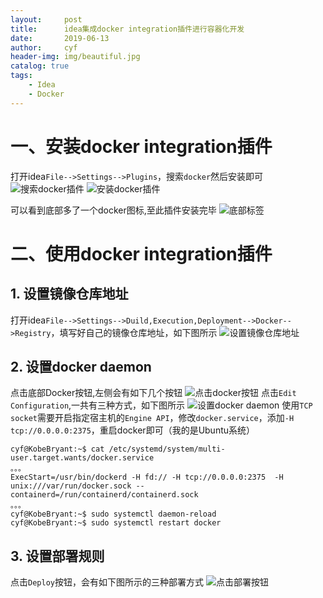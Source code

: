 ```yaml
---
layout:     post
title:      idea集成docker integration插件进行容器化开发
date:       2019-06-13
author:     cyf
header-img: img/beautiful.jpg
catalog: true
tags:
    - Idea
    - Docker
---
```

# 一、安装docker integration插件
打开idea`File-->Settings-->Plugins`，搜索`docker`然后安装即可
![搜索docker插件](https://github.com/github-cyf/github-cyf.github.io/blob/master/img/idea_search_docker.png?raw=true)
![安装docker插件](https://github.com/github-cyf/github-cyf.github.io/blob/master/img/idea_install_docker.png?raw=true)

可以看到底部多了一个docker图标,至此插件安装完毕
![底部标签](https://github.com/github-cyf/github-cyf.github.io/blob/master/img/idea_label_docker.png?raw=true)
# 二、使用docker integration插件
## 1. 设置镜像仓库地址
打开idea`File-->Settings-->Duild,Execution,Deployment-->Docker-->Registry`，填写好自己的镜像仓库地址，如下图所示
![设置镜像仓库地址](https://github.com/github-cyf/github-cyf.github.io/blob/master/img/idea_docker_registry.png?raw=true)
## 2. 设置docker daemon
点击底部Docker按钮,左侧会有如下几个按钮
![点击docker按钮](https://github.com/github-cyf/github-cyf.github.io/blob/master/img/idea_docker_button.png?raw=true)
点击`Edit Configuration`,一共有三种方式，如下图所示
![设置docker daemon](https://github.com/github-cyf/github-cyf.github.io/blob/master/img/idea_docker_daemon.png?raw=true)
使用`TCP socket`需要开启指定宿主机的`Engine API`，修改`docker.service`，添加`-H tcp://0.0.0.0:2375`，重启docker即可（我的是Ubuntu系统）
```
cyf@KobeBryant:~$ cat /etc/systemd/system/multi-user.target.wants/docker.service
。。。
ExecStart=/usr/bin/dockerd -H fd:// -H tcp://0.0.0.0:2375  -H unix:///var/run/docker.sock --containerd=/run/containerd/containerd.sock
。。。
cyf@KobeBryant:~$ sudo systemctl daemon-reload
cyf@KobeBryant:~$ sudo systemctl restart docker
```
## 3. 设置部署规则
点击`Deploy`按钮，会有如下图所示的三种部署方式
![点击部署按钮](https://github.com/github-cyf/github-cyf.github.io/blob/master/img/idea_docker_deploy3.png?raw=true)

